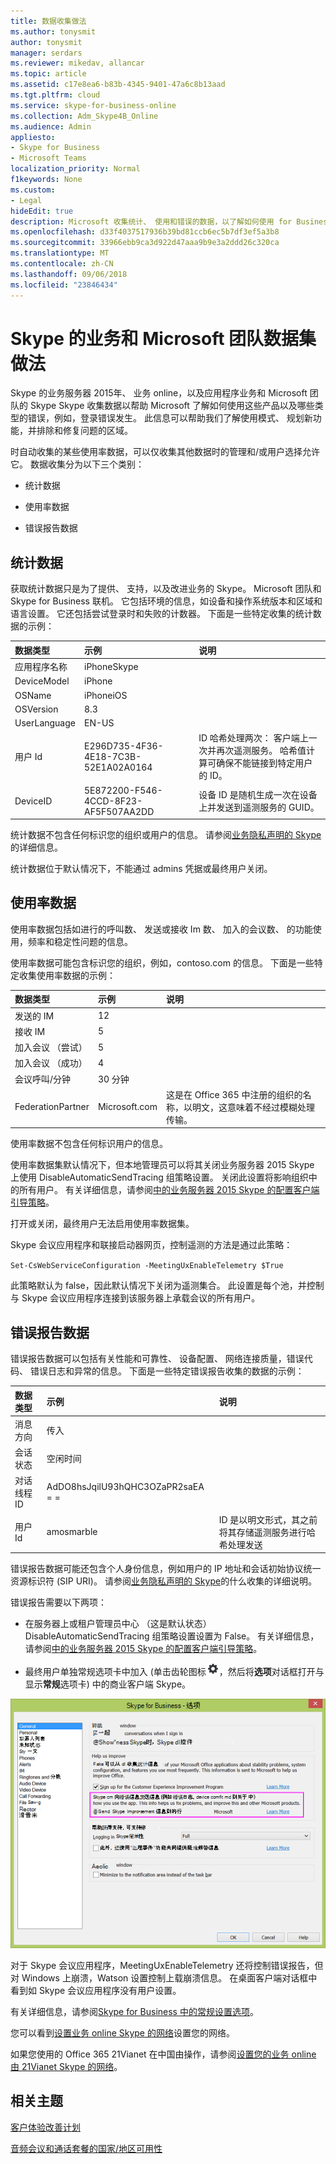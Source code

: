 ```yaml
---
title: 数据收集做法
ms.author: tonysmit
author: tonysmit
manager: serdars
ms.reviewer: mikedav, allancar
ms.topic: article
ms.assetid: c17e8ea6-b83b-4345-9401-47a6c8b13aad
ms.tgt.pltfrm: cloud
ms.service: skype-for-business-online
ms.collection: Adm_Skype4B_Online
ms.audience: Admin
appliesto:
- Skype for Business
- Microsoft Teams
localization_priority: Normal
f1keywords: None
ms.custom:
- Legal
hideEdit: true
description: Microsoft 收集统计、 使用和错误的数据，以了解如何使用 for Business 的 Skype 和其中用户遇到问题。 使用的数据来规划产品改进。
ms.openlocfilehash: d33f4037517936b39bd81ccb6ec5b7df3ef5a3b8
ms.sourcegitcommit: 33966ebb9ca3d922d47aaa9b9e3a2ddd26c320ca
ms.translationtype: MT
ms.contentlocale: zh-CN
ms.lasthandoff: 09/06/2018
ms.locfileid: "23846434"
---
```

# <a name="skype-for-business-and-microsoft-teams-data-collection-practices"></a>Skype 的业务和 Microsoft 团队数据集做法

Skype 的业务服务器 2015年、 业务 online，以及应用程序业务和 Microsoft 团队的 Skype Skype 收集数据以帮助 Microsoft 了解如何使用这些产品以及哪些类型的错误，例如，登录错误发生。 此信息可以帮助我们了解使用模式、 规划新功能，并排除和修复问题的区域。

时自动收集的某些使用率数据，可以仅收集其他数据时的管理和/或用户选择允许它。 数据收集分为以下三个类别：

- 统计数据

- 使用率数据

- 错误报告数据

## <a name="census-data"></a>统计数据

获取统计数据只是为了提供、 支持，以及改进业务的 Skype。 Microsoft 团队和 Skype for Business 联机。 它包括环境的信息，如设备和操作系统版本和区域和语言设置。 它还包括尝试登录时和失败的计数器。 下面是一些特定收集的统计数据的示例：

|**数据类型**|**示例**|**说明**|
|:-----|:-----|:-----|
|应用程序名称  <br/> |iPhoneSkype  <br/> ||
|DeviceModel  <br/> |iPhone  <br/> ||
|OSName  <br/> |iPhoneiOS  <br/> ||
|OSVersion  <br/> |8.3  <br/> ||
|UserLanguage  <br/> |EN-US  <br/> ||
|用户 Id  <br/> |E296D735-4F36-4E18-7C3B-52E1A02A0164  <br/> |ID 哈希处理两次： 客户端上一次并再次遥测服务。 哈希值计算可确保不能链接到特定用户的 ID。  <br/> |
|DeviceID  <br/> |5E872200-F546-4CCD-8F23-AF5F507AA2DD  <br/> |设备 ID 是随机生成一次在设备上并发送到遥测服务的 GUID。  <br/> |

统计数据不包含任何标识您的组织或用户的信息。 请参阅[业务隐私声明的 Skype](https://www.microsoft.com/privacystatement/SkypeforBusiness/Default.aspx)的详细信息。

统计数据位于默认情况下，不能通过 admins 凭据或最终用户关闭。

## <a name="usage-data"></a>使用率数据

使用率数据包括如进行的呼叫数、 发送或接收 Im 数、 加入的会议数、 的功能使用，频率和稳定性问题的信息。

使用率数据可能包含标识您的组织，例如，contoso.com 的信息。 下面是一些特定收集使用率数据的示例：

|**数据类型**|**示例**|**说明**|
|:-----|:-----|:-----|
|发送的 IM  <br/> |12  <br/> ||
|接收 IM  <br/> |5  <br/> ||
|加入会议 （尝试）  <br/> |5  <br/> ||
|加入会议 （成功）  <br/> |4  <br/> ||
|会议呼叫/分钟  <br/> |30 分钟  <br/> ||
|FederationPartner  <br/> |Microsoft.com  <br/> |这是在 Office 365 中注册的组织的名称，以明文，这意味着不经过模糊处理传输。  <br/> |

使用率数据不包含任何标识用户的信息。

使用率数据集默认情况下，但本地管理员可以将其关闭业务服务器 2015 Skype 上使用 DisableAutomaticSendTracing 组策略设置。 关闭此设置将影响组织中的所有用户。 有关详细信息，请参阅[中的业务服务器 2015 Skype 的配置客户端引导策略](https://technet.microsoft.com/library/gg425941.aspx)。

打开或关闭，最终用户无法启用使用率数据集。

Skype 会议应用程序和联接启动器网页，控制遥测的方法是通过此策略：

`Set-CsWebServiceConfiguration -MeetingUxEnableTelemetry $True`

此策略默认为 false，因此默认情况下关闭为遥测集合。 此设置是每个池，并控制与 Skype 会议应用程序连接到该服务器上承载会议的所有用户。

## <a name="error-reporting-data"></a>错误报告数据

错误报告数据可以包括有关性能和可靠性、 设备配置、 网络连接质量，错误代码、 错误日志和异常的信息。 下面是一些特定错误报告收集的数据的示例：

|**数据类型**|**示例**|**说明**|
|:-----|:-----|:-----|
|消息方向  <br/> |传入  <br/> ||
|会话状态  <br/> |空闲时间  <br/> ||
|对话线程 ID  <br/> |AdDO8hsJqilU93hQHC3OZaPR2saEA = =  <br/> ||
|用户 Id  <br/> |amosmarble <br/> |ID 是以明文形式，其之前将其存储遥测服务进行哈希处理发送  <br/> |

错误报告数据可能还包含个人身份信息，例如用户的 IP 地址和会话初始协议统一资源标识符 (SIP URI)。 请参阅[业务隐私声明的 Skype](https://www.microsoft.com/privacystatement/SkypeforBusiness/Default.aspx)的什么收集的详细说明。

错误报告需要以下两项：

- 在服务器上或租户管理员中心 （这是默认状态） DisableAutomaticSendTracing 组策略设置设置为 False。 有关详细信息，请参阅[中的业务服务器 2015 Skype 的配置客户端引导策略](https://technet.microsoft.com/library/gg425941.aspx)。
    
- 最终用户单独常规选项卡中加入 (单击齿轮图标![齿轮图标](media/70f1b43f-16d6-4172-9139-71d845c4ed5c.png)，然后将**选项**对话框打开与显示**常规**选项卡) 中的商业客户端 Skype。
    
 
![Skype 选项中的业务数据集复选框 > 常规对话框](media/68bc8f77-deaa-478c-9977-a5259b88df3e.png)
  
对于 Skype 会议应用程序，MeetingUxEnableTelemetry 还将控制错误报告，但对 Windows 上崩溃，Watson 设置控制上载崩溃信息。 在桌面客户端对话框中看到如 Skype 会议应用程序没有用户设置。

有关详细信息，请参阅[Skype for Business 中的常规设置选项](https://support.office.com/article/e1a46d3e-dcea-437a-ba7b-6d442a40f439)。

您可以看到[设置业务 online Skype 的网络](https://support.office.com/article/81fa5e16-418d-4698-a5f0-e666211c5c66)设置您的网络。

如果您使用的 Office 365 21Vianet 在中国由操作，请参阅[设置您的业务 online 由 21Vianet Skype 的网络](https://support.office.com/article/d21f89b0-3afc-432e-b735-036b2432fdbf)。

## <a name="related-topics"></a>相关主题
[客户体验改善计划](https://www.microsoft.com/products/ceip/default.mspx)

[音频会议和通话套餐的国家/地区可用性](country-and-region-availability-for-audio-conferencing-and-calling-plans/country-and-region-availability-for-audio-conferencing-and-calling-plans.md)
